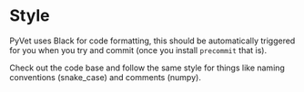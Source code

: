 # Style

PyVet uses Black for code formatting, this should be automatically triggered
for you when you try and commit (once you install `precommit` that is).

Check out the code base and follow the same style for things like naming
conventions (snake_case) and comments (numpy).
